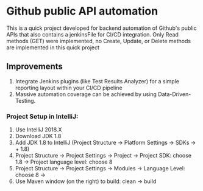 # Github public API automation 
This is a quick project developed for backend automation of Github's public APIs that also contains a jenkinsFile
for CI/CD integration.
Only Read methods (GET) were implemented, no Create, Update, or Delete methods are implemented in this quick project

## Improvements
1. Integrate Jenkins plugins (like Test Results Analyzer) for a simple reporting layout within your CI/CD pipeline
2. Massive automation coverage can be achieved by using Data-Driven-Testing. 

### Project Setup in IntelliJ:
1. Use IntelliJ 2018.X
2. Download JDK 1.8
3. Add JDK 1.8 to IntelliJ (Project Structure -> Platform Settings -> SDKs -> + 1.8)
6. Project Structure -> Project Settings -> Project -> Project SDK: choose 1.8 -> Project language level: choose 8
7. Project Structure -> Project Settings -> Modules -> Language Level: choose 8 ->
8. Use Maven window (on the right) to build: clean -> build